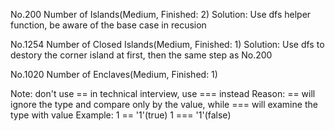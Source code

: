 No.200 Number of Islands(Medium, Finished: 2)
Solution: Use dfs helper function, be aware of the base case in recusion 

No.1254 Number of Closed Islands(Medium, Finished: 1)
Solution: Use dfs to destory the corner island at first, then the same step as No.200

No.1020 Number of Enclaves(Medium, Finished: 1)

Note: don't use == in technical interview, use === instead 
Reason: == will ignore the type and compare only by the value, while === will examine the type with value
Example: 1 == '1'(true)  1 === '1'(false)